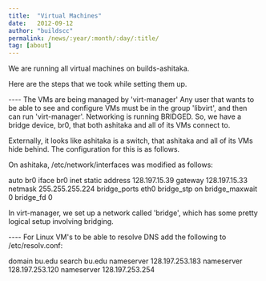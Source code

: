 ```yaml
---
title:  "Virtual Machines"
date:   2012-09-12
author: "buildscc"
permalink: /news/:year/:month/:day/:title/
tag: [about]
---
```


We are running all virtual machines on builds-ashitaka.

Here are the steps that we took while setting them up.

---- The VMs are being managed by 'virt-manager' Any user that wants to be able to see and configure VMs must be in the group 'libvirt', and then can run 'virt-manager'. Networking is running BRIDGED. So, we have a bridge device, br0, that both ashitaka and all of its VMs connect to.

Externally, it looks like ashitaka is a switch, that ashitaka and all of its VMs hide behind. The configuration for this is as follows.

On ashitaka, /etc/network/interfaces was modified as follows:

auto br0 iface br0 inet static address 128.197.15.39 gateway 128.197.15.33 netmask 255.255.255.224 bridge_ports eth0 bridge_stp on bridge_maxwait 0 bridge_fd 0

In virt-manager, we set up a network called 'bridge', which has some pretty logical setup involving bridging.

---- For Linux VM's to be able to resolve DNS add the following to /etc/resolv.conf:

domain bu.edu search bu.edu nameserver 128.197.253.183 nameserver 128.197.253.120 nameserver 128.197.253.254